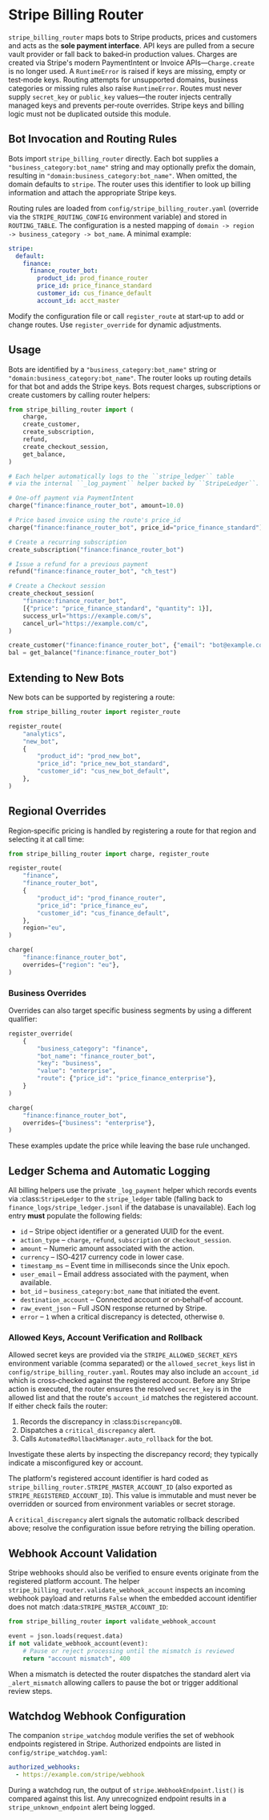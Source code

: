 # Stripe Billing Router

`stripe_billing_router` maps bots to Stripe products, prices and customers and
acts as the **sole payment interface**.  API keys are pulled from a secure vault
provider or fall back to baked‑in production values.  Charges are created via
Stripe's modern PaymentIntent or Invoice APIs—`Charge.create` is no longer
used. A `RuntimeError` is raised if keys are missing, empty or test‑mode keys.
Routing attempts for unsupported domains, business categories or missing rules
also raise `RuntimeError`.  Routes must never supply `secret_key` or
`public_key` values—the router injects centrally managed keys and prevents
per‑route overrides.  Stripe keys and billing logic must not be duplicated
outside this module.

## Bot Invocation and Routing Rules

Bots import `stripe_billing_router` directly. Each bot supplies a
`"business_category:bot_name"` string and may optionally prefix the domain,
resulting in ``"domain:business_category:bot_name"``.  When omitted, the domain
defaults to ``stripe``.  The router uses this identifier to look up billing
information and attach the appropriate Stripe keys.

Routing rules are loaded from ``config/stripe_billing_router.yaml`` (override
via the ``STRIPE_ROUTING_CONFIG`` environment variable) and stored in
``ROUTING_TABLE``. The configuration is a nested mapping of
``domain -> region -> business_category -> bot_name``.  A minimal example:

```yaml
stripe:
  default:
    finance:
      finance_router_bot:
        product_id: prod_finance_router
        price_id: price_finance_standard
        customer_id: cus_finance_default
        account_id: acct_master
```

Modify the configuration file or call `register_route` at start‑up to add or
change routes. Use `register_override` for dynamic adjustments.

## Usage

Bots are identified by a `"business_category:bot_name"` string or
``"domain:business_category:bot_name"``.  The router looks up routing details
for that bot and adds the Stripe keys.  Bots request charges, subscriptions or
create customers by calling router helpers:

```python
from stripe_billing_router import (
    charge,
    create_customer,
    create_subscription,
    refund,
    create_checkout_session,
    get_balance,
)

# Each helper automatically logs to the ``stripe_ledger`` table
# via the internal ``_log_payment`` helper backed by ``StripeLedger``.

# One‑off payment via PaymentIntent
charge("finance:finance_router_bot", amount=10.0)

# Price based invoice using the route's price_id
charge("finance:finance_router_bot", price_id="price_finance_standard")

# Create a recurring subscription
create_subscription("finance:finance_router_bot")

# Issue a refund for a previous payment
refund("finance:finance_router_bot", "ch_test")

# Create a Checkout session
create_checkout_session(
    "finance:finance_router_bot",
    [{"price": "price_finance_standard", "quantity": 1}],
    success_url="https://example.com/s",
    cancel_url="https://example.com/c",
)

create_customer("finance:finance_router_bot", {"email": "bot@example.com"})
bal = get_balance("finance:finance_router_bot")
```

## Extending to New Bots

New bots can be supported by registering a route:

```python
from stripe_billing_router import register_route

register_route(
    "analytics",
    "new_bot",
    {
        "product_id": "prod_new_bot",
        "price_id": "price_new_bot_standard",
        "customer_id": "cus_new_bot_default",
    },
)
```

## Regional Overrides
Region‑specific pricing is handled by registering a route for that region and
selecting it at call time:

```python
from stripe_billing_router import charge, register_route

register_route(
    "finance",
    "finance_router_bot",
    {
        "product_id": "prod_finance_router",
        "price_id": "price_finance_eu",
        "customer_id": "cus_finance_default",
    },
    region="eu",
)

charge(
    "finance:finance_router_bot",
    overrides={"region": "eu"},
)
```

### Business Overrides

Overrides can also target specific business segments by using a different
qualifier:

```python
register_override(
    {
        "business_category": "finance",
        "bot_name": "finance_router_bot",
        "key": "business",
        "value": "enterprise",
        "route": {"price_id": "price_finance_enterprise"},
    }
)

charge(
    "finance:finance_router_bot",
    overrides={"business": "enterprise"},
)
```

These examples update the price while leaving the base rule unchanged.

## Ledger Schema and Automatic Logging

All billing helpers use the private ``_log_payment`` helper which records
events via :class:`StripeLedger` to the ``stripe_ledger`` table (falling back to
``finance_logs/stripe_ledger.jsonl`` if the database is unavailable).  Each log
entry **must** populate the
following fields:

- ``id`` – Stripe object identifier or a generated UUID for the event.
- ``action_type`` – ``charge``, ``refund``, ``subscription`` or
  ``checkout_session``.
- ``amount`` – Numeric amount associated with the action.
- ``currency`` – ISO‑4217 currency code in lower case.
- ``timestamp_ms`` – Event time in milliseconds since the Unix epoch.
- ``user_email`` – Email address associated with the payment, when available.
- ``bot_id`` – ``business_category:bot_name`` that initiated the event.
- ``destination_account`` – Connected account or on‑behalf‑of account.
- ``raw_event_json`` – Full JSON response returned by Stripe.
- ``error`` – ``1`` when a critical discrepancy is detected, otherwise ``0``.

### Allowed Keys, Account Verification and Rollback

Allowed secret keys are provided via the ``STRIPE_ALLOWED_SECRET_KEYS``
environment variable (comma separated) or the ``allowed_secret_keys`` list in
``config/stripe_billing_router.yaml``. Routes may also include an
``account_id`` which is cross‑checked against the registered account.
Before any Stripe action is executed, the router ensures the resolved
``secret_key`` is in the allowed list and that the route's ``account_id``
matches the registered account. If either check fails the router:

1. Records the discrepancy in :class:`DiscrepancyDB`.
2. Dispatches a ``critical_discrepancy`` alert.
3. Calls ``AutomatedRollbackManager.auto_rollback`` for the bot.

Investigate these alerts by inspecting the discrepancy record; they typically
indicate a misconfigured key or account.

The platform's registered account identifier is hard coded as
``stripe_billing_router.STRIPE_MASTER_ACCOUNT_ID`` (also exported as
``STRIPE_REGISTERED_ACCOUNT_ID``). This value is immutable and must never be
overridden or sourced from environment variables or secret storage.

A ``critical_discrepancy`` alert signals the automatic rollback described
above; resolve the configuration issue before retrying the billing operation.

## Webhook Account Validation

Stripe webhooks should also be verified to ensure events originate from the
registered platform account.  The helper
``stripe_billing_router.validate_webhook_account`` inspects an incoming webhook
payload and returns ``False`` when the embedded account identifier does not
match :data:`STRIPE_MASTER_ACCOUNT_ID`:

```python
from stripe_billing_router import validate_webhook_account

event = json.loads(request.data)
if not validate_webhook_account(event):
    # Pause or reject processing until the mismatch is reviewed
    return "account mismatch", 400
```

When a mismatch is detected the router dispatches the standard alert via
``_alert_mismatch`` allowing callers to pause the bot or trigger additional
review steps.

## Watchdog Webhook Configuration

The companion `stripe_watchdog` module verifies the set of webhook endpoints
registered in Stripe.  Authorized endpoints are listed in
`config/stripe_watchdog.yaml`:

```yaml
authorized_webhooks:
  - https://example.com/stripe/webhook
```

During a watchdog run, the output of `stripe.WebhookEndpoint.list()` is compared
against this list. Any unrecognized endpoint results in a
`stripe_unknown_endpoint` alert being logged.
